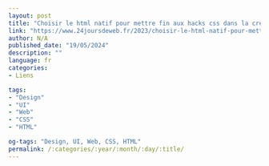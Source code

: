 ```yaml
---
layout: post
title: "Choisir le html natif pour mettre fin aux hacks css dans la création de formulaires"
link: "https://www.24joursdeweb.fr/2023/choisir-le-html-natif-pour-mettre-fin-aux-hacks-css-dans-la-creation-de-formulaires"
author: N/A
published_date: "19/05/2024"
description: ""
language: fr
categories:
- Liens

tags:
- "Design"
- "UI"
- "Web"
- "CSS"
- "HTML"

og-tags: "Design, UI, Web, CSS, HTML"
permalink: /:categories/:year/:month/:day/:title/
---
```

